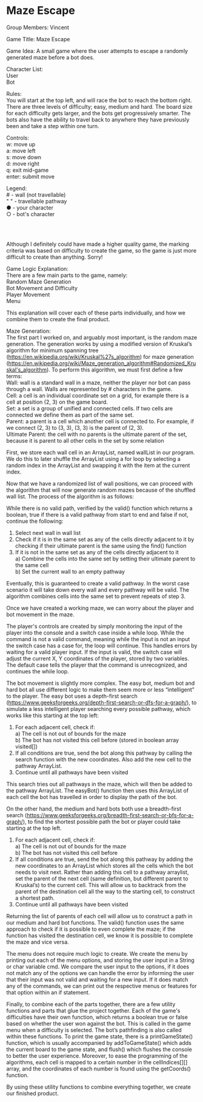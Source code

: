 # Maze Escape

Group Members: Vincent

Game Title: Maze Escape

Game Idea: A small game where the user attempts to escape a randomly generated maze before a bot does.  

Character List:   
User  
Bot  

Rules:  
You will start at the top left, and will race the bot to reach the bottom right.
There are three levels of difficulty; easy, medium and hard.
The board size for each difficulty gets larger, and the bots get progressively smarter.
The bots also have the ability to travel back to anywhere they have previously been and take a step within one turn.

Controls:  
w: move up  
a: move left  
s: move down  
d: move right  
q: exit mid-game  
enter: submit move  

Legend:  
\# - wall (not travellable)  
" " - travellable pathway  
● - your character  
○ - bot's character   

  
<br/>
<br/>


Although I definitely could have made a higher quality game, the marking criteria was based on difficulty to create the game, so the game is just more difficult to create than anything. Sorry!


Game Logic Explanation:  
There are a few main parts to the game, namely:  
Random Maze Generation  
Bot Movement and Difficulty  
Player Movement  
Menu  

This explanation will cover each of these parts individually, and how we combine them to create the final product.   

Maze Generation:  
The first part I worked on, and arguably most important, is the random maze generation. The generation works by using a modified version of Kruskal’s algorithm for minimum spanning tree (https://en.wikipedia.org/wiki/Kruskal%27s_algorithm) for maze generation (https://en.wikipedia.org/wiki/Maze_generation_algorithm#Randomized_Kruskal's_algorithm). To perform this algorithm, we must first define a few terms:  
Wall: wall is a standard wall in a maze, neither the player nor bot can pass through a wall. Walls are represented by # characters in the game.  
Cell: a cell is an individual coordinate set on a grid, for example there is a cell at position (2, 3) on the game board.   
Set: a set is a group of unified and connected cells. If two cells are connected we define them as part of the same set.  
Parent: a parent is a cell which another cell is connected to. For example, if we connect (2, 3) to (3, 3), (3, 3) is the parent of (2, 3).  
Ultimate Parent: the cell with no parents is the ultimate parent of the set, because it is parent to all other cells in the set by some relation  


First, we store each wall cell in an ArrayList, named wallList in our program. We do this to later shuffle the ArrayList using a for loop by selecting a random index in the ArrayList and swapping it with the item at the current index.   

Now that we have a randomized list of wall positions, we can proceed with the algorithm that will now generate random mazes because of the shuffled wall list. The process of the algorithm is as follows:  

While there is no valid path, verified by the valid() function which returns a boolean, true if there is a valid pathway from start to end and false if not, continue the following:  
1. Select next wall in wall list  
2. Check if it is in the same set as any of the cells directly adjacent to it by checking if their ultimate parent is the same using the find() function  
3. If it is not in the same set as any of the cells directly adjacent to it  
	a) Combine the cells into the same set by setting their ultimate parent to the same cell  
	b) Set the current wall to an empty pathway  

Eventually, this is guaranteed to create a valid pathway. In the worst case scenario it will take down every wall and every pathway will be valid. The algorithm combines cells into the same set to prevent repeats of step 3.  


Once we have created a working maze, we can worry about the player and bot movement in the maze.  

The player's controls are created by simply monitoring the input of the player into the console and a switch case inside a while loop. While the command is not a valid command, meaning while the input is not an input the switch case has a case for, the loop will continue. This handles errors by waiting for a valid player input. If the input is valid, the switch case will adjust the current X, Y coordinates of the player, stored by two variables. The default case tells the player that the command is unrecognized, and continues the while loop.  

The bot movement is slightly more complex. The easy bot, medium bot and hard bot all use different logic to make them seem more or less “intelligent” to the player. The easy bot uses a depth-first search (https://www.geeksforgeeks.org/depth-first-search-or-dfs-for-a-graph/), to simulate a less intelligent player searching every possible pathway, which works like this starting at the top left:
1. For each adjacent cell, check if:  
	a) The cell is not out of bounds for the maze  
	b) The bot has not visited this cell before (stored in boolean array visited[])  
2. If all conditions are true, send the bot along this pathway by calling the search function with the new coordinates. Also add the new cell to the pathway ArrayList.  
3. Continue until all pathways have been visited  

This search tries out all pathways in the maze, which will then be added to the pathway ArrayList. The easyBot() function then uses this ArrayList of each cell the bot has travelled in order to display the path of the bot.  

On the other hand, the medium and hard bots both use a breadth-first search (https://www.geeksforgeeks.org/breadth-first-search-or-bfs-for-a-graph/), to find the shortest possible path the bot or player could take starting at the top left.   
1. For each adjacent cell, check if:  
	a) The cell is not out of bounds for the maze  
	b) The bot has not visited this cell before  
2. If all conditions are true, send the bot along this pathway by adding the new coordinates to an ArrayList which stores all the cells which the bot needs to visit next. Rather than adding this cell to a pathway arraylist, set the parent of the next cell (same definition, but different parent to Kruskal’s) to the current cell. This will allow us to backtrack from the parent of the destination cell all the way to the starting cell, to construct a shortest path.  
3. Continue until all pathways have been visited  

Returning the list of parents of each cell will allow us to construct a path in our medium and hard bot functions. The valid() function uses the same approach to check if it is possible to even complete the maze; if the function has visited the destination cell, we know it is possible to complete the maze and vice versa.   

The menu does not require much logic to create. We create the menu by printing out each of the menu options, and storing the user input in a String or char variable cmd. We compare the user input to the options, if it does not match any of the options we can handle the error by informing the user that their input was not valid and waiting for a new input. If it does match any of the commands, we can print out the respective menus or features for that option within an if statement.  

Finally, to combine each of the parts together, there are a few utility functions and parts that glue the project together. Each of the game's difficulties have their own function, which returns a boolean true or false based on whether the user won against the bot. This is called in the game menu when a difficulty is selected. The bot’s pathfinding is also called within these functions. To print the game state, there is a printGameState() function, which is usually accompanied by addToGameState() which adds the current board to the game state, and flush() which flushes the console to better the user experience. Moreover, to ease the programming of the algorithms, each cell is mapped to a certain number in the cellIndices[][] array, and the coordinates of each number is found using the getCoords() function.  

By using these utility functions to combine everything together, we create our finished product.
